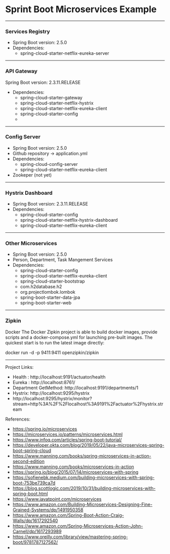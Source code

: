 # Sprint Boot Microservices Example



 
---
### Services Registry
- Spring Boot version: 2.5.0
- Dependencies:
  - spring-cloud-starter-netflix-eureka-server
---
### API Gateway
Spring Boot version: 2.3.11.RELEASE
- Dependencies:
  - spring-cloud-starter-gateway  
  - spring-cloud-starter-netflix-hystrix
  - spring-cloud-starter-netflix-eureka-client
  - spring-cloud-starter-config
  - 
---
### Config Server
- Spring Boot version: 2.5.0
- Github repository -> application.yml 
- Dependencies:
  - spring-cloud-config-server
  - spring-cloud-starter-netflix-eureka-client
- Zookeper (not yet)
---
### Hystrix Dashboard
- Spring Boot version: 2.3.11.RELEASE
- Dependencies:
  - spring-cloud-starter-config
  - spring-cloud-starter-netflix-hystrix-dashboard
  - spring-cloud-starter-netflix-eureka-client
---
### Other Microservices
- Spring Boot version: 2.5.0
- Person, Department, Task Mangement Services
- Dependencies:
  - spring-cloud-starter-config
  - spring-cloud-starter-netflix-eureka-client
  - spring-cloud-starter-bootstrap
  - com.h2database.h2
  - org.projectlombok.lombok
  - spring-boot-starter-data-jpa
  - spring-boot-starter-web 
---


### Zipkin
Docker
The Docker Zipkin project is able to build docker images, provide scripts and a docker-compose.yml for launching pre-built images. The quickest start is to run the latest image directly:

docker run -d -p 9411:9411 openzipkin/zipkin
 
---

Project Links: 
- Health : http://localhost:9191/actuator/health
- Eureka : http://localhost:8761/
- Department GetMethod: http://localhost:9191/departments/1
- Hystrix: http://localhost:9295/hystrix
- http://localhost:9295/hystrix/monitor?stream=http%3A%2F%2Flocalhost%3A9191%2Factuator%2Fhystrix.stream



References:

- https://spring.io/microservices
- https://microservices.io/patterns/microservices.html
- https://www.infoq.com/articles/spring-boot-tutorial/
- https://developer.okta.com/blog/2019/05/22/java-microservices-spring-boot-spring-cloud
- https://www.manning.com/books/spring-microservices-in-action-second-edition
- https://www.manning.com/books/microservices-in-action
- https://spring.io/blog/2015/07/14/microservices-with-spring
- https://sofienebk.medium.com/building-microservices-with-spring-boot-753be739ca7d
- https://blog.scottlogic.com/2019/10/31/building-microservices-with-spring-boot.html
- https://www.javatpoint.com/microservices
- https://www.amazon.com/Building-Microservices-Designing-Fine-Grained-Systems/dp/1491950358
- https://www.amazon.com/Spring-Boot-Action-Craig-Walls/dp/1617292540
- https://www.amazon.com/Spring-Microservices-Action-John-Carnell/dp/1617293989
- https://www.oreilly.com/library/view/mastering-spring-boot/9781787127562/
- 
